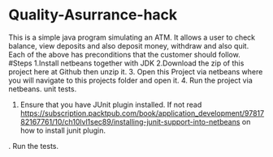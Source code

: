 # Quality-Asurrance-hack
This is a simple java program simulating an ATM. It allows a user to check balance, view deposits and also deposit money, withdraw and also quit.
Each of the above has preconditions that the customer should follow.
#Steps
1.Install netbeans together with JDK
2.Download the zip of this project here at Github then unzip it.
3. Open this Project via netbeans where you will navigate to this projects folder and open it.
4. Run the project via netbeans.
unit tests.
1. Ensure that you have JUnit plugin installed. If not read https://subscription.packtpub.com/book/application_development/9781782167761/10/ch10lvl1sec89/installing-junit-support-into-netbeans on how to install junit plugin.

. Run the tests.

